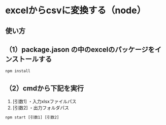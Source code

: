 # excelからcsvに変換する（node）

## 使い方 

## （1）package.jason の中のexcelのパッケージをインストールする

```cmd
npm install 
```

## （2）cmdから下記を実行


1. [引数1]    ・入力xlsxファイルパス
2. [引数2]    ・出力フォルダパス

```cmd
npm start [引数1] [引数2] 
```
